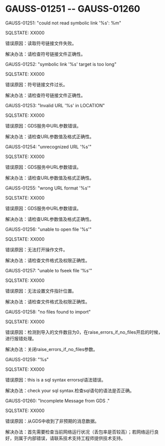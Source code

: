 # GAUSS-01251 -- GAUSS-01260

GAUSS-01251: "could not read symbolic link '%s': %m"

SQLSTATE: XX000

错误原因：读取符号链接文件失败。

解决办法：请检查符号链接文件正确性。

GAUSS-01252: "symbolic link '%s' target is too long"

SQLSTATE: XX000

错误原因：符号链接文件过长。

解决办法：请检查符号链接文件正确性。

GAUSS-01253: "Invalid URL '%s' in LOCATION"

SQLSTATE: XX000

错误原因：GDS服务中URL参数错误。

解决办法：请检查URL参数值及格式正确性。

GAUSS-01254: "unrecognized URL '%s'"

SQLSTATE: XX000

错误原因：GDS服务中URL参数错误。

解决办法：请检查URL参数值及格式正确性。

GAUSS-01255: "wrong URL format '%s'"

SQLSTATE: XX000

错误原因：GDS服务中URL参数错误。

解决办法：请检查URL参数值及格式正确性。

GAUSS-01256: "unable to open file '%s'"

SQLSTATE: XX000

错误原因：无法打开操作文件。

解决办法：请检查文件格式及权限正确性。

GAUSS-01257: "unable to fseek file '%s'"

SQLSTATE: XX000

错误原因：无法设置文件指针位置。

解决办法：请检查文件格式及权限正确性。

GAUSS-01258: "no files found to import"

SQLSTATE: XX000

错误原因：检测到导入的文件数目为0，在raise\_errors\_if\_no\_files开启的时候，进行报错处理。

解决办法：关闭raise\_errors\_if\_no\_files参数。

GAUSS-01259: "%s"

SQLSTATE: XX000

错误原因：this is a sql syntax errorsql语法错误。

解决办法：check your sql syntax.检查sql语句的语法是否正确。

GAUSS-01260: "Incomplete Message from GDS ."

SQLSTATE: XX000

错误原因：从GDS中收到了非预期的消息数据。

解决办法：首先需要检查当前网络运行状况（丢包率是否较高）；若网络运行良好，则属于内部错误，请联系技术支持工程师提供技术支持。

